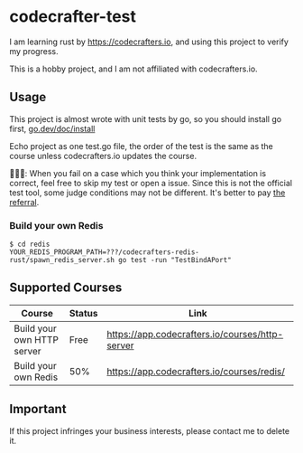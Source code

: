 # codecrafter-test

I am learning rust by https://codecrafters.io, and using this project to verify my progress.

This is a hobby project, and I am not affiliated with codecrafters.io.

## Usage

This project is almost wrote with unit tests by go, so you should install go first, [go.dev/doc/install](https://go.dev/doc/install)

Echo project as one test.go file, the order of the test is the same as the course unless codecrafters.io updates the course.

📢📢📢: When you fail on a case which you think your implementation is correct, feel free to skip my test or open a issue. Since this is not the official test tool, some judge conditions may not be different. It's better to pay [the referral](https://app.codecrafters.io/r/fantastic-monkey-146935).

### Build your own Redis

```
$ cd redis
YOUR_REDIS_PROGRAM_PATH=???/codecrafters-redis-rust/spawn_redis_server.sh go test -run "TestBindAPort"
```

## Supported Courses

| Course                     | Status | Link                                            |
| -------------------------- | ------ | ----------------------------------------------- |
| Build your own HTTP server | Free   | https://app.codecrafters.io/courses/http-server |
| Build your own Redis       | 50%    | https://app.codecrafters.io/courses/redis/      |

## Important

If this project infringes your business interests, please contact me to delete it.